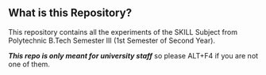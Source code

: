 ## What is this Repository?
This repository contains all the experiments of the SKILL Subject from Polytechnic B.Tech Semester III (1st Semester of Second Year).

***This repo is only meant for university staff*** 
so please ALT+F4 if you are not one of them.

